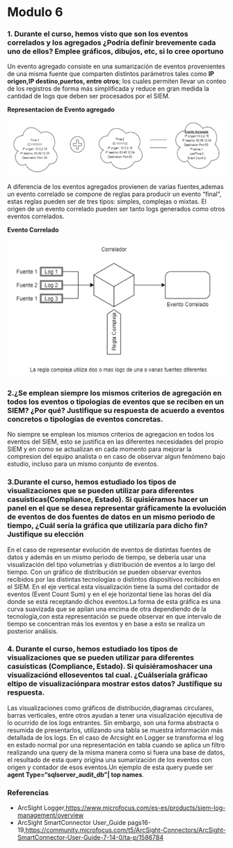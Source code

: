 # Modulo 6

### 1. Durante el curso, hemos visto que son los eventos correlados y los agregados ¿Podría definir brevemente cada uno de ellos? Emplee gráficos, dibujos, etc, si lo cree oportuno

Un evento agregado consiste en una sumarización de eventos provenientes de una misma fuente que comparten distintos parámetros tales  como **IP origen,IP destino,puertos, entre otros**; los cuales  permiten llevar un conteo de los registros de forma más simplificada y reduce en gran medida la cantidad de logs que deben ser procesados por el SIEM.

**Representacion de Evento agregado**

![](/images/modulo6/agregado.PNG)

A diferencia de los eventos agregados provienen de varias fuentes,ademas un evento correlado se compone de reglas para producir un evento “final”, estas reglas pueden ser de tres tipos: simples, complejas o mixtas. El origen de un evento correlado pueden ser tanto logs generados como otros eventos correlados.

**Evento Correlado**

![](/images/modulo6/correlador.PNG)

### 2.¿Se emplean siempre los mismos criterios de agregación en todos los eventos o tipologías de eventos que se reciben en un SIEM? ¿Por qué? Justifique su respuesta de acuerdo a eventos concretos o tipologías de eventos concretas.

No siempre se emplean los mismos criterios de agregacion en todos los eventos del SIEM, esto se justifica en las diferentes necesidades del propio SIEM y en como se actualizan en cada momento  para mejorar la compresion del equipo analista o en caso de observar algun fenómeno bajo estudio, incluso para un mismo conjunto de eventos.

### 3.Durante el  curso, hemos estudiado los tipos de visualizaciones que se pueden utilizar para diferentes casuísticas(Compliance, Estado). Si quisiéramos hacer un panel en el que se desea representar gráficamente la evolución de eventos de dos fuentes de datos en un mismo periodo de tiempo, ¿Cuál sería la gráfica que utilizaría para dicho fin? Justifique su elección

En el caso de representar evolución de eventos de distintas fuentes de datos y además en un mismo periodo de tiempo, se debería usar una visualización del tipo volumetrías y distribución de eventos a lo largo del tiempo. Con un gráfico de distribución se pueden observar eventos recibidos por las distintas tecnologías o distintos dispositivos recibidos en el SIEM. En el eje vertical esta visualización tiene la suma del contador de eventos (Event Count Sum) y en el eje horizontal  tiene las horas del día donde se está receptando dichos eventos.La forma de esta gráfica es una curva suavizada que se apilan una encima de otra dependiendo de la tecnología,con esta representación se puede observar en que intervalo de tiempo se concentran más los eventos y en base a esto se realiza un posterior análisis.

### 4. Durante  el  curso, hemos  estudiado  los  tipos  de  visualizaciones  que  se  pueden utilizar  para  diferentes casuísticas  (Compliance,  Estado).  Si quisiéramoshacer una visualizaciónd elloseventos  tal  cual. ¿Cuálseríala gráficao  eltipo  de visualizaciónpara mostrar estos datos? Justifique su respuesta.

Las visualizaciones como gráficos de distribución,diagramas circulares, barras verticales, entre otros ayudan a tener una visualización ejecutiva de lo ocurrido de los logs entrantes. Sin embargo, son una forma abstracta o resumida de presentarlos, utilizando una tabla se muestra información más detallada de los logs. En el  caso de Arcsight en Logger se transforma el log en estado normal por una representación en tabla cuando se aplica un filtro realizando una query de la misma manera como si fuera una base de datos, el resultado de esta query origina una sumarización de los eventos con origen y contador de esos eventos.Un ejemplo de esta query puede ser **agent Type=“sqlserver_audit_db”| top names**.

### Referencias

+ ArcSight Logger,https://www.microfocus.com/es-es/products/siem-log-management/overview
+ ArcSight SmartConnector User_Guide pags16-19,https://community.microfocus.com/t5/ArcSight-Connectors/ArcSight-SmartConnector-User-Guide-7-14-0/ta-p/1586784 



